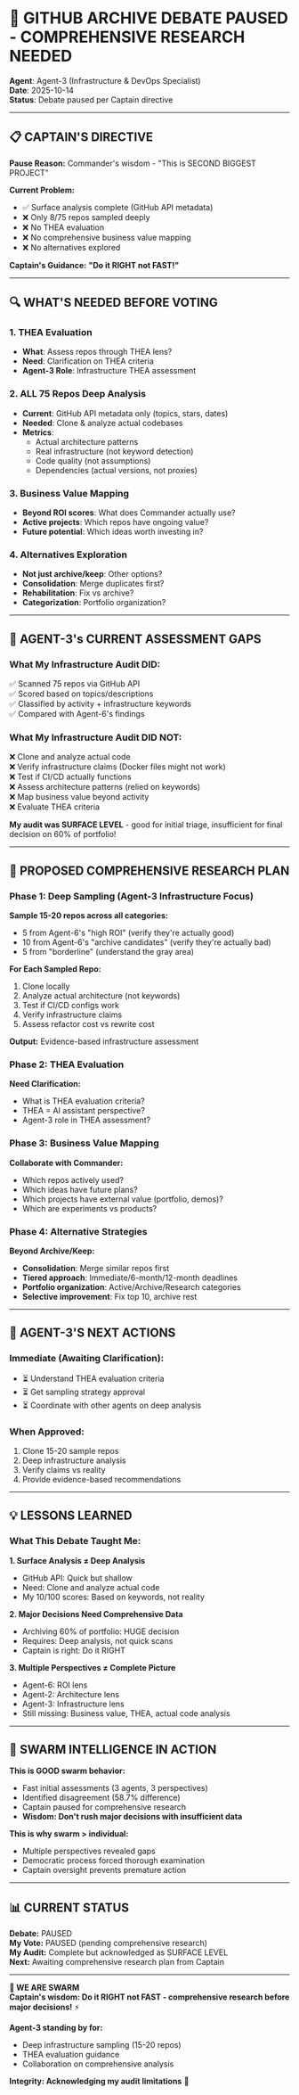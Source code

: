 # 🛑 GITHUB ARCHIVE DEBATE PAUSED - COMPREHENSIVE RESEARCH NEEDED

**Agent**: Agent-3 (Infrastructure & DevOps Specialist)  
**Date**: 2025-10-14  
**Status**: Debate paused per Captain directive

---

## 📋 CAPTAIN'S DIRECTIVE

**Pause Reason:** Commander's wisdom - "This is SECOND BIGGEST PROJECT"

**Current Problem:**
- ✅ Surface analysis complete (GitHub API metadata)
- ❌ Only 8/75 repos sampled deeply
- ❌ No THEA evaluation
- ❌ No comprehensive business value mapping
- ❌ No alternatives explored

**Captain's Guidance:** **"Do it RIGHT not FAST!"**

---

## 🔍 WHAT'S NEEDED BEFORE VOTING

### 1. THEA Evaluation
- **What**: Assess repos through THEA lens?
- **Need**: Clarification on THEA criteria
- **Agent-3 Role**: Infrastructure THEA assessment

### 2. ALL 75 Repos Deep Analysis
- **Current**: GitHub API metadata only (topics, stars, dates)
- **Needed**: Clone & analyze actual codebases
- **Metrics**: 
  - Actual architecture patterns
  - Real infrastructure (not keyword detection)
  - Code quality (not assumptions)
  - Dependencies (actual versions, not proxies)

### 3. Business Value Mapping
- **Beyond ROI scores**: What does Commander actually use?
- **Active projects**: Which repos have ongoing value?
- **Future potential**: Which ideas worth investing in?

### 4. Alternatives Exploration
- **Not just archive/keep**: Other options?
- **Consolidation**: Merge duplicates first?
- **Rehabilitation**: Fix vs archive?
- **Categorization**: Portfolio organization?

---

## 🎯 AGENT-3's CURRENT ASSESSMENT GAPS

### What My Infrastructure Audit DID:
✅ Scanned 75 repos via GitHub API  
✅ Scored based on topics/descriptions  
✅ Classified by activity + infrastructure keywords  
✅ Compared with Agent-6's findings

### What My Infrastructure Audit DID NOT:
❌ Clone and analyze actual code  
❌ Verify infrastructure claims (Docker files might not work)  
❌ Test if CI/CD actually functions  
❌ Assess architecture patterns (relied on keywords)  
❌ Map business value beyond activity  
❌ Evaluate THEA criteria

**My audit was SURFACE LEVEL** - good for initial triage, insufficient for final decision on 60% of portfolio!

---

## 🚀 PROPOSED COMPREHENSIVE RESEARCH PLAN

### Phase 1: Deep Sampling (Agent-3 Infrastructure Focus)

**Sample 15-20 repos across all categories:**
- 5 from Agent-6's "high ROI" (verify they're actually good)
- 10 from Agent-6's "archive candidates" (verify they're actually bad)
- 5 from "borderline" (understand the gray area)

**For Each Sampled Repo:**
1. Clone locally
2. Analyze actual architecture (not keywords)
3. Test if CI/CD configs work
4. Verify infrastructure claims
5. Assess refactor cost vs rewrite cost

**Output:** Evidence-based infrastructure assessment

### Phase 2: THEA Evaluation

**Need Clarification:**
- What is THEA evaluation criteria?
- THEA = AI assistant perspective?
- Agent-3 role in THEA assessment?

### Phase 3: Business Value Mapping

**Collaborate with Commander:**
- Which repos actively used?
- Which ideas have future plans?
- Which projects have external value (portfolio, demos)?
- Which are experiments vs products?

### Phase 4: Alternative Strategies

**Beyond Archive/Keep:**
- **Consolidation**: Merge similar repos first
- **Tiered approach**: Immediate/6-month/12-month deadlines
- **Portfolio organization**: Active/Archive/Research categories
- **Selective improvement**: Fix top 10, archive rest

---

## 🎯 AGENT-3'S NEXT ACTIONS

### Immediate (Awaiting Clarification):
- ⏳ Understand THEA evaluation criteria
- ⏳ Get sampling strategy approval
- ⏳ Coordinate with other agents on deep analysis

### When Approved:
1. Clone 15-20 sample repos
2. Deep infrastructure analysis
3. Verify claims vs reality
4. Provide evidence-based recommendations

---

## 💡 LESSONS LEARNED

### What This Debate Taught Me:

**1. Surface Analysis ≠ Deep Analysis**
- GitHub API: Quick but shallow
- Need: Clone and analyze actual code
- My 10/100 scores: Based on keywords, not reality

**2. Major Decisions Need Comprehensive Data**
- Archiving 60% of portfolio: HUGE decision
- Requires: Deep analysis, not quick scans
- Captain is right: Do it RIGHT

**3. Multiple Perspectives ≠ Complete Picture**
- Agent-6: ROI lens
- Agent-2: Architecture lens  
- Agent-3: Infrastructure lens
- Still missing: Business value, THEA, actual code analysis

---

## 🐝 SWARM INTELLIGENCE IN ACTION

**This is GOOD swarm behavior:**
- Fast initial assessments (3 agents, 3 perspectives)
- Identified disagreement (58.7% difference)
- Captain paused for comprehensive research
- **Wisdom: Don't rush major decisions with insufficient data**

**This is why swarm > individual:**
- Multiple perspectives revealed gaps
- Democratic process forced thorough examination
- Captain oversight prevents premature action

---

## 📊 CURRENT STATUS

**Debate:** PAUSED  
**My Vote:** PAUSED (pending comprehensive research)  
**My Audit:** Complete but acknowledged as SURFACE LEVEL  
**Next:** Awaiting comprehensive research plan from Captain

---

**🐝 WE ARE SWARM**  
**Captain's wisdom: Do it RIGHT not FAST - comprehensive research before major decisions!** ⚡

**Agent-3 standing by for:**
- Deep infrastructure sampling (15-20 repos)
- THEA evaluation guidance
- Collaboration on comprehensive analysis

**Integrity: Acknowledging my audit limitations** 🎯


